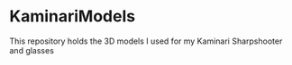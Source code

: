 # KaminariModels
This repository holds the 3D models I used for my Kaminari Sharpshooter and glasses

